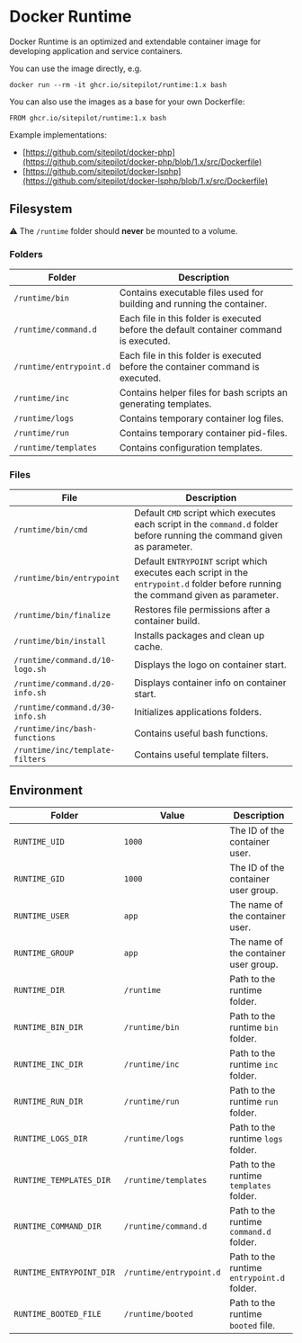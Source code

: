 # Docker Runtime

Docker Runtime is an optimized and extendable container image for developing application and service containers.

You can use the image directly, e.g.

```
docker run --rm -it ghcr.io/sitepilot/runtime:1.x bash
```

You can also use the images as a base for your own Dockerfile:

```
FROM ghcr.io/sitepilot/runtime:1.x bash
```

Example implementations:

* [https://github.com/sitepilot/docker-php](https://github.com/sitepilot/docker-php/blob/1.x/src/Dockerfile)
* [https://github.com/sitepilot/docker-lsphp](https://github.com/sitepilot/docker-lsphp/blob/1.x/src/Dockerfile)

## Filesystem

⚠️ The `/runtime` folder should **never** be mounted to a volume.

### Folders

| Folder                  | Description                                                                            |
|-------------------------|----------------------------------------------------------------------------------------|
| `/runtime/bin`          | Contains executable files used for building and running the container.                 |
| `/runtime/command.d`    | Each file in this folder is executed before the default container command is executed. |
| `/runtime/entrypoint.d` | Each file in this folder is executed before the container command is executed.         |
| `/runtime/inc`          | Contains helper files for bash scripts an generating templates.                        |
| `/runtime/logs`         | Contains temporary container log files.                                                |
| `/runtime/run`          | Contains temporary container pid-files.                                                |
| `/runtime/templates`    | Contains configuration templates.                                                      |

### Files

| File                            | Description                                                                                                                        |
|---------------------------------|------------------------------------------------------------------------------------------------------------------------------------|
| `/runtime/bin/cmd`              | Default `CMD` script which executes each script in the `command.d` folder before running the command given as parameter.           |
| `/runtime/bin/entrypoint`       | Default `ENTRYPOINT` script which executes each script in the `entrypoint.d` folder before running the command given as parameter. |
| `/runtime/bin/finalize`         | Restores file permissions after a container build.                                                                                 |
| `/runtime/bin/install`          | Installs packages and clean up cache.                                                                                              |
| `/runtime/command.d/10-logo.sh` | Displays the logo on container start.                                                                                              |
| `/runtime/command.d/20-info.sh` | Displays container info on container start.                                                                                        |
| `/runtime/command.d/30-info.sh` | Initializes applications folders.                                                                                                  |
| `/runtime/inc/bash-functions`   | Contains useful bash functions.                                                                                                    |
| `/runtime/inc/template-filters` | Contains useful template filters.                                                                                                  |

## Environment

| Folder                   | Value                   | Description                                |
|--------------------------|-------------------------|--------------------------------------------|
| `RUNTIME_UID`            | `1000`                  | The ID of the container user.              |
| `RUNTIME_GID`            | `1000`                  | The ID of the container user group.        |
| `RUNTIME_USER`           | `app`                   | The name of the container user.            |
| `RUNTIME_GROUP`          | `app`                   | The name of the container user group.      |
| `RUNTIME_DIR`            | `/runtime`              | Path to the runtime folder.                |
| `RUNTIME_BIN_DIR`        | `/runtime/bin`          | Path to the runtime `bin` folder.          |
| `RUNTIME_INC_DIR`        | `/runtime/inc`          | Path to the runtime `inc` folder.          |
| `RUNTIME_RUN_DIR`        | `/runtime/run`          | Path to the runtime `run` folder.          |
| `RUNTIME_LOGS_DIR`       | `/runtime/logs`         | Path to the runtime `logs` folder.         |
| `RUNTIME_TEMPLATES_DIR`  | `/runtime/templates`    | Path to the runtime `templates` folder.    |
| `RUNTIME_COMMAND_DIR`    | `/runtime/command.d`    | Path to the runtime `command.d` folder.    |
| `RUNTIME_ENTRYPOINT_DIR` | `/runtime/entrypoint.d` | Path to the runtime `entrypoint.d` folder. |
| `RUNTIME_BOOTED_FILE`    | `/runtime/booted`       | Path to the runtime `booted` file.         |
